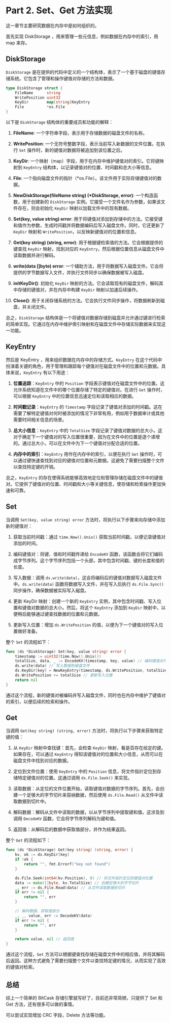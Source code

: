 # Part 2. Set、Get 方法实现

这一章节主要研究数据在内存中是如何组织的。

首先实现 DiskStorage ，用来管理一些元信息，例如数据在内存中的索引，用 map 来存。
## DiskStorage

`DiskStorage` 是在提供的代码中定义的一个结构体，表示了一个基于磁盘的键值存储系统。它包含了管理和操作键值对存储的方法和数据。

```go
type DiskStorage struct {
	FileName      string
	WritePosition uint32
	KeyDir        map[string]KeyEntry
	File          *os.File
}
```

以下是 `DiskStorage` 结构体的重要成员和功能的解释：

1. **FileName**: 一个字符串字段，表示用于存储数据的磁盘文件的名称。

2. **WritePosition**: 一个无符号整数字段，表示当前写入新数据的文件位置。在执行 `Set` 操作时，新的键值对数据将被追加到该位置之后。

3. **KeyDir**: 一个映射（map）字段，用于在内存中维护键值对的索引。它将键映射到 `KeyEntry` 结构体，以记录键值对的位置、时间戳和总大小等信息。

4. **File**: 一个指向磁盘文件的指针（*os.File）。该文件用于实际存储键值对的数据。

5. **NewDiskStorage(fileName string) (*DiskStorage, error)**: 一个构造函数，用于创建新的 `DiskStorage` 实例。它接受一个文件名作为参数，如果该文件存在，则会初始化 `KeyDir` 映射以加载文件中的现有数据。

6. **Set(key, value string) error**: 用于将键值对添加到存储中的方法。它接受键和值作为参数，生成时间戳并将数据编码后写入磁盘文件。同时，它还更新了 `KeyDir` 映射和 `WritePosition`，以反映新键值对的位置和信息。

7. **Get(key string) (string, error)**: 用于根据键检索值的方法。它会根据提供的键查找 `KeyDir` 映射，找到对应的 `KeyEntry`，然后根据位置信息从磁盘文件中读取数据并进行解码。

8. **write(data []byte) error**: 一个辅助方法，用于将数据写入磁盘文件。它会将提供的字节数据写入文件，并执行文件同步以确保数据被写入磁盘。

9. **initKeyDir()**: 初始化 `KeyDir` 映射的方法。它会读取现有的磁盘文件，解码其中存储的键值对，并在内存中构建 `KeyDir` 映射以加速后续操作。

10. **Close()**: 用于关闭存储系统的方法。它会执行文件同步操作，将数据刷新到磁盘，并关闭文件。

总之，`DiskStorage` 结构体是一个将键值对数据存储到磁盘并允许通过键进行检索的简单实现。它通过在内存中维护索引映射和在磁盘文件中存储实际数据来实现这一功能。

## KeyEntry

然后是 KeyEntry ，用来组织数据在内存中的存储方式。`KeyEntry` 在这个代码中扮演着关键的角色，用于管理和跟踪每个键值对在磁盘文件中的位置和元数据。具体来说，`KeyEntry` 有以下用途：

1. **位置追踪**：`KeyEntry` 中的 `Position` 字段表示键值对在磁盘文件中的位置。这允许系统知道在文件中的哪个位置存储了特定的键值对。在进行 `Get` 操作时，可以根据 `KeyEntry` 中的位置信息迅速定位和读取相应的数据。

2. **时间戳记录**：`KeyEntry` 的 `Timestamp` 字段记录了键值对添加的时间戳。这在需要了解特定键值对何时被添加的情况下非常有用，例如用于数据审计或其他需要时间相关信息的场景。

3. **总大小信息**：`KeyEntry` 中的 `TotalSize` 字段记录了键值对数据的总大小。这对于确定下一个键值对的写入位置很重要，因为在文件中的位置是逐个递增的。通过总大小，可以在文件中为下一个键值对分配合适的位置。

4. **内存中的索引**：`KeyEntry` 用作在内存中的索引，以便在执行 `Get` 操作时，可以通过键快速查找到对应的键值对位置和元数据。这避免了需要扫描整个文件以查找特定键的开销。

总之，`KeyEntry` 的存在使得系统能够高效地定位和管理存储在磁盘文件中的键值对。它提供了键值对的位置、时间戳和大小等关键信息，使存储和检索操作更加快速和可靠。

## Set 

当调用 `Set(key, value string) error` 方法时，将执行以下步骤来向存储中添加新的键值对：

1. 获取当前时间戳：通过 `time.Now().Unix()` 获取当前时间戳，以便记录键值对添加的时间。

2. 编码键值对：将键、值和时间戳传递给 `EncodeKV` 函数，该函数会将它们编码成字节序列。这个字节序列包括一个头部，其中包含时间戳、键的长度和值的长度。

3. 写入数据：调用 `ds.write(data)`，这会将编码后的键值对数据写入磁盘文件中。`ds.write(data)` 函数将数据写入文件，并在写入后执行 `ds.File.Sync()` 同步操作，确保数据被实际写入磁盘。

4. 更新 KeyDir 映射：创建一个新的 `KeyEntry` 实例，其中包含时间戳、写入位置和键值对数据的总大小。然后，将这个 `KeyEntry` 添加到 `KeyDir` 映射中，以便稍后能够通过键查找数据的位置和元数据。

5. 更新写入位置：增加 `ds.WritePosition` 的值，以便为下一个键值对的写入位置做好准备。

整个 `Set` 的流程如下：

```go
func (ds *DiskStorage) Set(key, value string) error {
    timestamp := uint32(time.Now().Unix())
    totalSize, data, _ := EncodeKV(timestamp, key, value) // 编码键值对为字节序列
    ds.write(data) // 写入数据到磁盘文件
    ds.KeyDir[key] = NewKeyEntry(timestamp, ds.WritePosition, totalSize) // 更新 KeyDir 映射
    ds.WritePosition += totalSize // 更新写入位置
    return nil
}
```

通过这个流程，新的键值对被编码并写入磁盘文件，同时也在内存中维护了键值对的索引，以便后续的检索和操作。

## Get

当调用 `Get(key string) (string, error)` 方法时，将执行以下步骤来获取特定键的值：

1. 从 `KeyDir` 映射中查找键：首先，会检查 `KeyDir` 映射，看是否存在给定的键。如果存在，可以通过 `KeyEntry` 得知该键值对的位置和大小信息，从而可以在磁盘文件中找到对应的数据。

2. 定位到文件位置：使用 `KeyEntry` 中的 `Position` 信息，将文件指针定位到存储特定键值对的位置。这通过调用 `ds.File.Seek()` 来实现。

3. 读取数据：从定位的文件位置开始，读取键值对数据的字节序列。首先，会创建一个足够大的字节切片来容纳数据，然后使用 `ds.File.Read()` 从文件中读取数据到切片中。

4. 解码数据：解码从文件中读取的数据，以从字节序列中提取键和值。这涉及到调用 `DecodeKV` 函数，它会将字节序列解码为键和值。

5. 返回值：从解码后的数据中获取值部分，并作为结果返回。

整个 `Get` 的流程如下：

```go
func (ds *DiskStorage) Get(key string) (string, error) {
    kv, ok := ds.KeyDir[key]
    if !ok {
        return "", fmt.Errorf("key not found")
    }

    ds.File.Seek(int64(kv.Position), 0) // 将文件指针定位到键值对位置
    data := make([]byte, kv.TotalSize) // 创建足够大的字节切片
    _, err := ds.File.Read(data) // 从文件读取数据到切片
    if err != nil {
        return "", err
    }

    // 解码数据，获取值部分
    _, _, value, err := DecodeKV(data)
    if err != nil {
        return "", err
    }

    return value, nil // 返回值
}
```

通过这个流程，`Get` 方法可以根据键查找存储在磁盘文件中的相应值，并将其解码后返回。这种方式避免了需要扫描整个文件以查找特定键的情况，从而实现了高效的键值对检索。

## 总结

综上一个简单的 BitCask 存储引擎就写好了，目前还非常简陋，只提供了 Set 和 Get 方法，还有很多可以做的事情。

可以尝试实现增加 CRC 字段，Delete 方法等功能。